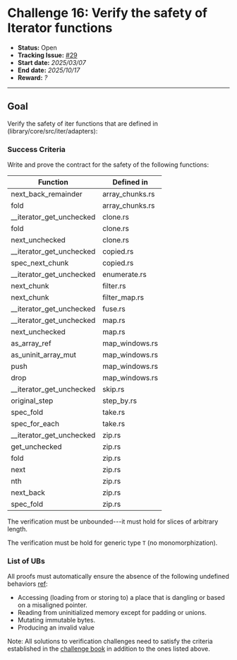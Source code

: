 # Challenge 16: Verify the safety of Iterator functions

- **Status:** Open
- **Tracking Issue:** [#29](https://github.com/model-checking/verify-rust-std/issues/29)
- **Start date:** *2025/03/07*
- **End date:** *2025/10/17*
- **Reward:** *?*

-------------------


## Goal

Verify the safety of iter functions that are defined in (library/core/src/iter/adapters):



### Success Criteria

Write and prove the contract for the safety of the following functions:

| Function | Defined in |
|---------| ---------|
|next_back_remainder| array_chunks.rs|
|fold| array_chunks.rs|
|__iterator_get_unchecked| clone.rs|
|fold| clone.rs|
|next_unchecked| clone.rs|
|__iterator_get_unchecked| copied.rs|
|spec_next_chunk| copied.rs|
|__iterator_get_unchecked| enumerate.rs|
|next_chunk| filter.rs|
|next_chunk| filter_map.rs|
|__iterator_get_unchecked | fuse.rs|
|__iterator_get_unchecked | map.rs|
|next_unchecked | map.rs|
|as_array_ref | map_windows.rs|
|as_uninit_array_mut | map_windows.rs|
|push | map_windows.rs|
|drop | map_windows.rs|
|__iterator_get_unchecked | skip.rs|
|original_step | step_by.rs|
|spec_fold| take.rs|
|spec_for_each| take.rs|
|__iterator_get_unchecked | zip.rs|
|get_unchecked| zip.rs|
|fold| zip.rs|
|next| zip.rs|
|nth| zip.rs|
|next_back| zip.rs|
|spec_fold| zip.rs|

The verification must be unbounded---it must hold for slices of arbitrary length.

The verification must be hold for generic type `T` (no monomorphization).

### List of UBs

All proofs must automatically ensure the absence of the following undefined behaviors [ref](https://github.com/rust-lang/reference/blob/142b2ed77d33f37a9973772bd95e6144ed9dce43/src/behavior-considered-undefined.md):

* Accessing (loading from or storing to) a place that is dangling or based on a misaligned pointer.
* Reading from uninitialized memory except for padding or unions.
* Mutating immutable bytes.
* Producing an invalid value


Note: All solutions to verification challenges need to satisfy the criteria established in the [challenge book](../general-rules.md)
in addition to the ones listed above.
